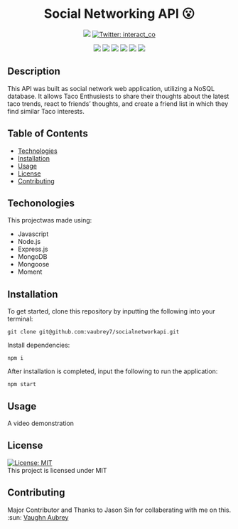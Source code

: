 <h1 align ="center"> Social Networking API 😮</h1>
  
<p align ="center">
    <a href="https://github.com/vaubrey7"><img src="https://img.shields.io/github/followers/vaubrey7?style=social" target="_blank" /></a>
    <a href="https://twitter.com/interact_co">
        <img alt="Twitter: interact_co" src="https://img.shields.io/twitter/follow/interact_co?style=social" target="_blank" />
    </a>
</p>
  
<p align ="center">
    <img src="https://img.shields.io/badge/Javascript-orange" />
    <img src="https://img.shields.io/badge/Node.js-yellow" />
    <img src="https://img.shields.io/badge/Express.js-red" />
    <img src="https://img.shields.io/badge/MongoDB-violet"  />
    <img src="https://img.shields.io/badge/Mongoose-deepskyblue"  />
    <img src="https://img.shields.io/badge/Moment-green"  />
</p>

## Description

 This API was built as social network web application, utilizing a NoSQL database. It allows Taco Enthusiests to share their thoughts about the latest taco trends, react to friends’ thoughts, and create a friend list in which they find similar Taco interests.

## Table of Contents
- [Technologies](#technologies)
- [Installation](#installation)
- [Usage](#usage)
- [License](#license)
- [Contributing](#contributing)

## Techonologies

This projectwas made using:
- Javascript
- Node.js
- Express.js
- MongoDB
- Mongoose
- Moment

## Installation
To get started, clone this repository by inputting the following into your terminal:
<br>
```
git clone git@github.com:vaubrey7/socialnetworkapi.git
```

Install dependencies:
```
npm i
```

After installation is completed, input the following to run the application:
```
npm start
```

## Usage

A video demonstration

## License
[![License: MIT](https://img.shields.io/badge/License-MIT-yellow.svg)](https://opensource.org/licenses/MIT) <br/>
This project is licensed under MIT

## Contributing
Major Contributor and Thanks to Jason Sin for collaberating with me on this. 
:sun: [Vaughn Aubrey](https://github.com/vaubrey7)
